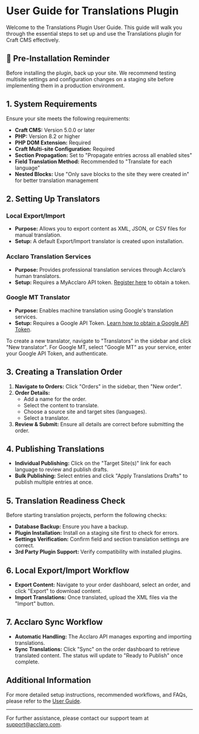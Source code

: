 # User Guide for Translations Plugin

Welcome to the Translations Plugin User Guide. This guide will walk you through the essential steps to set up and use the Translations plugin for Craft CMS effectively.

## 🔔 Pre-Installation Reminder

Before installing the plugin, back up your site. We recommend testing multisite settings and configuration changes on a staging site before implementing them in a production environment.

## 1. System Requirements

Ensure your site meets the following requirements:
- **Craft CMS:** Version 5.0.0 or later
- **PHP:** Version 8.2 or higher
- **PHP DOM Extension:** Required
- **Craft Multi-site Configuration:** Required
- **Section Propagation:** Set to "Propagate entries across all enabled sites"
- **Field Translation Method:** Recommended to "Translate for each language"
- **Nested Blocks:** Use "Only save blocks to the site they were created in" for better translation management

## 2. Setting Up Translators

### Local Export/Import
- **Purpose:** Allows you to export content as XML, JSON, or CSV files for manual translation.
- **Setup:** A default Export/Import translator is created upon installation.

### Acclaro Translation Services
- **Purpose:** Provides professional translation services through Acclaro’s human translators.
- **Setup:** Requires a MyAcclaro API token. [Register here](https://info.acclaro.com/my-acclaro-registration) to obtain a token.

### Google MT Translator
- **Purpose:** Enables machine translation using Google's translation services.
- **Setup:** Requires a Google API Token. [Learn how to obtain a Google API Token](https://cloud.google.com/translate/docs/setup).
  
To create a new translator, navigate to "Translators" in the sidebar and click "New translator". For Google MT, select "Google MT" as your service, enter your Google API Token, and authenticate.

## 3. Creating a Translation Order

1. **Navigate to Orders:** Click "Orders" in the sidebar, then "New order".
2. **Order Details:**
   - Add a name for the order.
   - Select the content to translate.
   - Choose a source site and target sites (languages).
   - Select a translator.
3. **Review & Submit:** Ensure all details are correct before submitting the order.

## 4. Publishing Translations

- **Individual Publishing:** Click on the "Target Site(s)" link for each language to review and publish drafts.
- **Bulk Publishing:** Select entries and click "Apply Translations Drafts" to publish multiple entries at once.

## 5. Translation Readiness Check

Before starting translation projects, perform the following checks:
- **Database Backup:** Ensure you have a backup.
- **Plugin Installation:** Install on a staging site first to check for errors.
- **Settings Verification:** Confirm field and section translation settings are correct.
- **3rd Party Plugin Support:** Verify compatibility with installed plugins.

## 6. Local Export/Import Workflow

- **Export Content:** Navigate to your order dashboard, select an order, and click "Export" to download content.
- **Import Translations:** Once translated, upload the XML files via the "Import" button.

## 7. Acclaro Sync Workflow

- **Automatic Handling:** The Acclaro API manages exporting and importing translations.
- **Sync Translations:** Click "Sync" on the order dashboard to retrieve translated content. The status will update to "Ready to Publish" once complete.

## Additional Information

For more detailed setup instructions, recommended workflows, and FAQs, please refer to the [User Guide](./user-guide.md).

---

For further assistance, please contact our support team at support@acclaro.com.